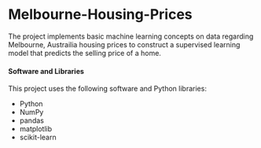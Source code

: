 # Melbourne-Housing-Prices

The project implements basic machine learning concepts on data regarding Melbourne, Austrailia housing prices to construct a supervised learning model that predicts the selling price of a home.

#### Software and Libraries

This project uses the following software and Python libraries:

- Python
- NumPy
- pandas
- matplotlib
- scikit-learn
